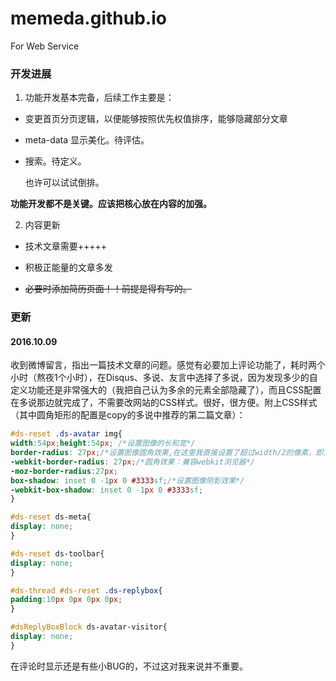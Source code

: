 # memeda.github.io 

For Web Service

### 开发进展

1. 功能开发基本完备，后续工作主要是：
    
  * 变更首页分页逻辑，以便能够按照优先权值排序，能够隐藏部分文章
  
  * meta-data 显示美化。待评估。
  
  * 搜索。待定义。
    
    也许可以试试倒排。
    
  **功能开发都不是关键。应该把核心放在内容的加强。**

2. 内容更新

  * 技术文章需要+++++
  
  * 积极正能量的文章多发
  
  * <del>必要时添加简历页面！！前提是得有写的。</del>

### 更新

#### 2016.10.09

收到微博留言，指出一篇技术文章的问题。感觉有必要加上评论功能了，耗时两个小时（熬夜1个小时），在Disqus、多说、友言中选择了多说，因为发现多少的自定义功能还是非常强大的（我把自己认为多余的元素全部隐藏了），而且CSS配置在多说那边就完成了，不需要改网站的CSS样式。很好，很方便。附上CSS样式（其中圆角矩形的配置是copy的多说中推荐的第二篇文章）：

```CSS
#ds-reset .ds-avatar img{  
width:54px;height:54px; /*设置图像的长和宽*/  
border-radius: 27px;/*设置图像圆角效果,在这里我直接设置了超过width/2的像素，即为圆形了*/  
-webkit-border-radius: 27px;/*圆角效果：兼容webkit浏览器*/
-moz-border-radius:27px;
box-shadow: inset 0 -1px 0 #3333sf;/*设置图像阴影效果*/  
-webkit-box-shadow: inset 0 -1px 0 #3333sf;
}

#ds-reset ds-meta{
display: none;
}

#ds-reset ds-toolbar{
display: none;
}

#ds-thread #ds-reset .ds-replybox{
padding:10px 0px 0px 0px;
}

#dsReplyBoxBlock ds-avatar-visitor{
display: none;
}
```

在评论时显示还是有些小BUG的，不过这对我来说并不重要。
